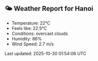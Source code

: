 <!-- WEATHER-START -->
## 🌤 Weather Report for Hanoi

- Temperature: 22°C
- Feels like: 22.5°C
- Conditions: overcast clouds
- Humidity: 86%
- Wind Speed: 2.7 m/s

Last updated: 2025-10-30 01:54:06 UTC
<!-- WEATHER-END -->

